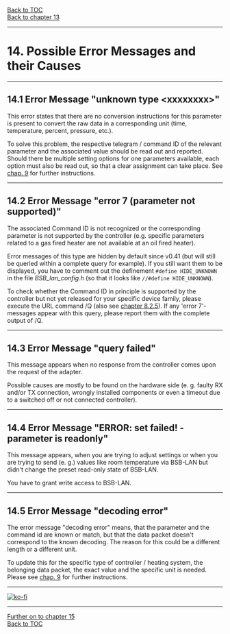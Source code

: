 [Back to TOC](toc.md)  
[Back to chapter 13](chap13.md)    
   
---      
    
# 14. Possible Error Messages and their Causes
    
---
    
## 14.1 Error Message "unknown type \<xxxxxxxx\>"
This error states that there are no conversion instructions for this parameter is present to convert the raw data in a corresponding unit (time, temperature, percent, pressure, etc.).  
   
To solve this problem, the respective telegram / command ID of the relevant parameter and the associated value should be read out and reported. Should there be multiple setting options for one parameters available, each option must also be read out, so that a clear assignment can take place. See [chap. 9](chap09.md) for further instructions.   
    
---
    

## 14.2 Error Message "error 7 (parameter not supported)"
The associated Command ID is not recognized or the corresponding parameter is not supported by the controller (e.g. specific parameters related to a gas fired heater are not available at an oil fired heater).  
   
Error messages of this type are hidden by default since v0.41 (but will still be queried within a complete query for example). If you still want them to be displayed, you have to comment out the definement `#define
HIDE_UNKNOWN` in the file *BSB\_lan\_config.h* (so that it looks like `//#define HIDE_UNKNOWN`).  
   
To check whether the Command ID in principle is supported by the controller but not yet released for your specific device family, 
please execute the URL command /Q (also see [chapter 8.2.5](chap08.md#825-checking-for-non-released-controller-specific-command-ids)). If any 'error 7'-messages appear with this query, please report them with the complete output of /Q.    
    
---
    

## 14.3 Error Message "query failed"
This message appears when no response from the controller comes upon the request of the adapter.  
   
Possible causes are mostly to be found on the hardware side (e. g. faulty 
RX and/or TX connection, wrongly installed components or even a timeout due to a switched off or not connected controller).  
    
---
   
## 14.4 Error Message "ERROR: set failed! - parameter is readonly"
This message appears, when you are trying to adjust settings or when you are trying to send (e. g.) values like room temperature via BSB-LAN but didn't change the preset read-only state of BSB-LAN.  
   
You have to grant write access to BSB-LAN.    
     
---  
        
## 14.5 Error Message "decoding error"  
  
The error message "decoding error" means, that the parameter and the command id are known or match, but that the data packet doesn't correspond to the known decoding. The reason for this could be a different length or a different unit.  
  
To update this for the specific type of controller / heating system, the belonging data packet, the exact value and the specific unit is needed. Please see [chap. 9](chap09.md) for further instructions.  
      
---

[![ko-fi](https://ko-fi.com/img/githubbutton_sm.svg)](https://ko-fi.com/U6U5NPB51)    

---

[Further on to chapter 15](chap15.md)      
[Back to TOC](toc.md)   

